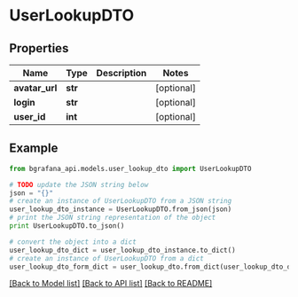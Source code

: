# UserLookupDTO


## Properties
Name | Type | Description | Notes
------------ | ------------- | ------------- | -------------
**avatar_url** | **str** |  | [optional] 
**login** | **str** |  | [optional] 
**user_id** | **int** |  | [optional] 

## Example

```python
from bgrafana_api.models.user_lookup_dto import UserLookupDTO

# TODO update the JSON string below
json = "{}"
# create an instance of UserLookupDTO from a JSON string
user_lookup_dto_instance = UserLookupDTO.from_json(json)
# print the JSON string representation of the object
print UserLookupDTO.to_json()

# convert the object into a dict
user_lookup_dto_dict = user_lookup_dto_instance.to_dict()
# create an instance of UserLookupDTO from a dict
user_lookup_dto_form_dict = user_lookup_dto.from_dict(user_lookup_dto_dict)
```
[[Back to Model list]](../README.md#documentation-for-models) [[Back to API list]](../README.md#documentation-for-api-endpoints) [[Back to README]](../README.md)


